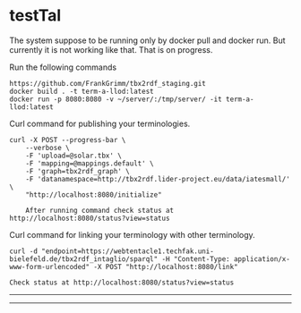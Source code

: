 # testTal
The system suppose to be running only by docker pull and docker run. But currently it is not working like that. That is on progress.

Run the following commands
```
https://github.com/FrankGrimm/tbx2rdf_staging.git
docker build . -t term-a-llod:latest
docker run -p 8080:8080 -v ~/server/:/tmp/server/ -it term-a-llod:latest

```
Curl command for publishing your terminologies.

```
curl -X POST --progress-bar \
    --verbose \
    -F 'upload=@solar.tbx' \
    -F 'mapping=@mappings.default' \
    -F 'graph=tbx2rdf_graph' \
    -F 'datanamespace=http://tbx2rdf.lider-project.eu/data/iatesmall/' \
    "http://localhost:8080/initialize"
    
    After running command check status at http://localhost:8080/status?view=status

```
Curl command for linking  your terminology with other terminology.

```
curl -d "endpoint=https://webtentacle1.techfak.uni-bielefeld.de/tbx2rdf_intaglio/sparql" -H "Content-Type: application/x-www-form-urlencoded" -X POST "http://localhost:8080/link"

Check status at http://localhost:8080/status?view=status
```


---



---
